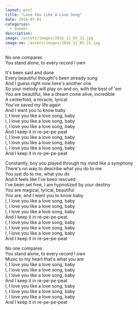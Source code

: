 ```yaml
---
layout: post
title: "Love You Like A Love Song"
date: 2016-07-01
categories:
  - Summer
description: 
image: /assets/images/2016_12_05_21.jpg
image-sm: /assets/images/2016_12_05_21.jpg
---
```

No one compares  
You stand alone, to every record I own


It's been said and done  
Every beautiful thought's been already sung  
And I guess right now here's another one  
So your melody will play on and on, with the best of 'em  
You are beautiful, like a dream come alive, incredible  
A centerfold, a miracle, lyrical  
You've saved my life again  
And I want you to know baby  
I, I love you like a love song, baby  
I, I love you like a love song, baby  
I, I love you like a love song, baby  
And I keep it in re-pe-pe-peat  
I, I love you like a love song, baby  
I, I love you like a love song, baby  
I, I love you like a love song, baby  
And I keep it in re-pe-pe-peat  


Constantly, boy you played through my mind like a symphony    
There's no way to describe what you do to me    
You just do to me, what you do  
And it feels like I've been rescued  
I've been set free, I am hypnotized by your destiny   
You are magical, lyrical, beautiful  
You are, and I want you to know baby  
I, I love you like a love song, baby  
I, I love you like a love song, baby  
I, I love you like a love song, baby  
And I keep it in re-pe-pe-peat  
I, I love you like a love song, baby   
I, I love you like a love song, baby  
I, I love you like a love song, baby  
And I keep it in re-pe-pe-peat  


No one compares  
You stand alone, to every record I own  
Music to my heart that's what you are  
I, I love you like a love song, baby  
I, I love you like a love song, baby  
I, I love you like a love song, baby  
And I keep it in re-pe-pe-peat  
I, I love you like a love song, baby  
I, I love you like a love song, baby  
I, I love you like a love song, baby  
And I keep it in re-pe-pe-peat   
